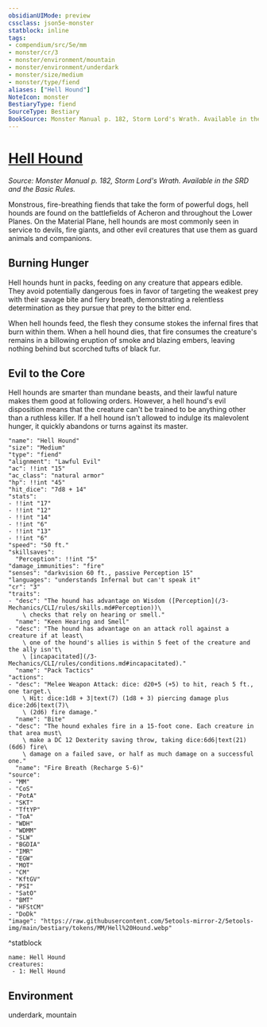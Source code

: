 ```yaml
---
obsidianUIMode: preview
cssclass: json5e-monster
statblock: inline
tags:
- compendium/src/5e/mm
- monster/cr/3
- monster/environment/mountain
- monster/environment/underdark
- monster/size/medium
- monster/type/fiend
aliases: ["Hell Hound"]
NoteIcon: monster
BestiaryType: fiend
SourceType: Bestiary
BookSource: Monster Manual p. 182, Storm Lord's Wrath. Available in the SRD and the Basic Rules.
---
```

# [Hell Hound](3-Mechanics\CLI\bestiary\fiend/hell-hound.md)
*Source: Monster Manual p. 182, Storm Lord's Wrath. Available in the SRD and the Basic Rules.*  

Monstrous, fire-breathing fiends that take the form of powerful dogs, hell hounds are found on the battlefields of Acheron and throughout the Lower Planes. On the Material Plane, hell hounds are most commonly seen in service to devils, fire giants, and other evil creatures that use them as guard animals and companions.

## Burning Hunger

Hell hounds hunt in packs, feeding on any creature that appears edible. They avoid potentially dangerous foes in favor of targeting the weakest prey with their savage bite and fiery breath, demonstrating a relentless determination as they pursue that prey to the bitter end.

When hell hounds feed, the flesh they consume stokes the infernal fires that burn within them. When a hell hound dies, that fire consumes the creature's remains in a billowing eruption of smoke and blazing embers, leaving nothing behind but scorched tufts of black fur.

## Evil to the Core

Hell hounds are smarter than mundane beasts, and their lawful nature makes them good at following orders. However, a hell hound's evil disposition means that the creature can't be trained to be anything other than a ruthless killer. If a hell hound isn't allowed to indulge its malevolent hunger, it quickly abandons or turns against its master.

```statblock
"name": "Hell Hound"
"size": "Medium"
"type": "fiend"
"alignment": "Lawful Evil"
"ac": !!int "15"
"ac_class": "natural armor"
"hp": !!int "45"
"hit_dice": "7d8 + 14"
"stats":
- !!int "17"
- !!int "12"
- !!int "14"
- !!int "6"
- !!int "13"
- !!int "6"
"speed": "50 ft."
"skillsaves":
  "Perception": !!int "5"
"damage_immunities": "fire"
"senses": "darkvision 60 ft., passive Perception 15"
"languages": "understands Infernal but can't speak it"
"cr": "3"
"traits":
- "desc": "The hound has advantage on Wisdom ([Perception](/3-Mechanics/CLI/rules/skills.md#Perception))\
    \ checks that rely on hearing or smell."
  "name": "Keen Hearing and Smell"
- "desc": "The hound has advantage on an attack roll against a creature if at least\
    \ one of the hound's allies is within 5 feet of the creature and the ally isn't\
    \ [incapacitated](/3-Mechanics/CLI/rules/conditions.md#incapacitated)."
  "name": "Pack Tactics"
"actions":
- "desc": "Melee Weapon Attack: dice: d20+5 (+5) to hit, reach 5 ft., one target.\
    \ Hit: dice:1d8 + 3|text(7) (1d8 + 3) piercing damage plus dice:2d6|text(7)\
    \ (2d6) fire damage."
  "name": "Bite"
- "desc": "The hound exhales fire in a 15-foot cone. Each creature in that area must\
    \ make a DC 12 Dexterity saving throw, taking dice:6d6|text(21) (6d6) fire\
    \ damage on a failed save, or half as much damage on a successful one."
  "name": "Fire Breath (Recharge 5-6)"
"source":
- "MM"
- "CoS"
- "PotA"
- "SKT"
- "TftYP"
- "ToA"
- "WDH"
- "WDMM"
- "SLW"
- "BGDIA"
- "IMR"
- "EGW"
- "MOT"
- "CM"
- "KftGV"
- "PSI"
- "SatO"
- "BMT"
- "HFStCM"
- "DoDk"
"image": "https://raw.githubusercontent.com/5etools-mirror-2/5etools-img/main/bestiary/tokens/MM/Hell%20Hound.webp"
```
^statblock

```encounter-table
name: Hell Hound
creatures:
 - 1: Hell Hound
```

## Environment

underdark, mountain